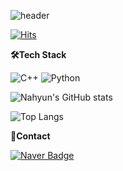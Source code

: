   ![header](https://capsule-render.vercel.app/api?type=Cylinder&color=DECBBB&height=80&section=header&text=nahyun's%20record%20&fontColor=f4f4f4&fontSize=30)

[![Hits](https://hits.seeyoufarm.com/api/count/incr/badge.svg?url=https%3A%2F%2Fgithub.com%2Flnahyun&count_bg=%23DECBBB&title_bg=%23B89F8B&icon=&icon_color=%23FFFFFF&title=hits&edge_flat=false)](https://hits.seeyoufarm.com)


<p align="">
  <strong> 🛠️Tech Stack</strong>
</p>


![C++](https://img.shields.io/badge/C++-00599C.svg?&style=for-the-badge&logo=C++&logoColor=white)
![Python](https://img.shields.io/badge/Python-3776AB.svg?&style=for-the-badge&logo=Python&logoColor=white)

![Nahyun's GitHub stats](https://github-readme-stats.vercel.app/api?username=lnahyun&show_icons=true&theme=dark)

![Top Langs](https://github-readme-stats-sigma-five.vercel.app/api/top-langs/?username=lnahyun&layout=compact)


<p align="">
  <strong> 🔘Contact</strong>
</p>

[![Naver Badge](https://img.shields.io/badge/Naver-03C75A?style=flat-square&logo=Naver&logoColor=white&link=mailto:nahyun040411@naver.com)](mailto:nahyun040411@naver.com)


